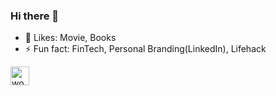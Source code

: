 ### Hi there 👋

- 🌲 Likes: Movie, Books
- ⚡ Fun fact: FinTech, Personal Branding(LinkedIn), Lifehack


<a href="https://dev.to/wooooooood">
  <img src="https://d2fltix0v2e0sb.cloudfront.net/dev-badge.svg" alt="wooooooood's DEV Profile" height="30" width="30">
</a>
<!--
- 🔭 I’m currently working on ...
- 🌱 I’m currently learning ...

- 🤔 I’m looking for help with ...
- 💬 Ask me about ...
- 📫 How to reach me: ...
- 😄 Pronouns: 
-->
